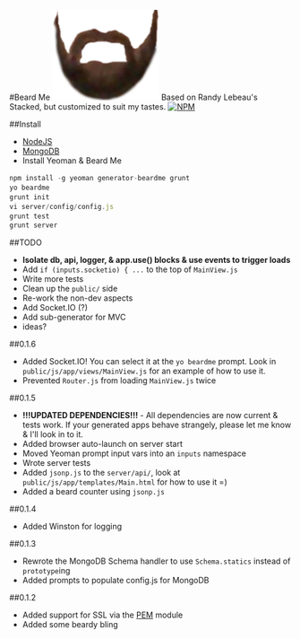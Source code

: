 #Beard Me ![beard](https://raw.githubusercontent.com/ben-bradley/generator-beardme/master/app/templates/public/img/beard.png)
Based on Randy Lebeau's Stacked, but customized to suit my tastes.
[![NPM](https://nodei.co/npm/generator-beardme.png)](https://nodei.co/npm/generator-beardme/)

##Install
- [NodeJS](http://nodejs.org/)
- [MongoDB](http://www.mongodb.org/downloads)
- Install Yeoman & Beard Me
```javascript
npm install -g yeoman generator-beardme grunt
yo beardme
grunt init
vi server/config/config.js
grunt test
grunt server
```

##TODO
- **Isolate db, api, logger, & app.use() blocks & use events to trigger loads**
- Add `if (inputs.socketio) { ...` to the top of `MainView.js`
- Write more tests
- Clean up the `public/` side
- Re-work the non-dev aspects
- Add Socket.IO (?)
- Add sub-generator for MVC
- ideas?

##0.1.6
- Added Socket.IO! You can select it at the `yo beardme` prompt.  Look in `public/js/app/views/MainView.js` for an example of how to use it.
- Prevented `Router.js` from loading `MainView.js` twice

##0.1.5
- **!!!UPDATED DEPENDENCIES!!!** - All dependencies are now current & tests work.  If your generated apps behave strangely, please let me know & I'll look in to it.
- Added browser auto-launch on server start
- Moved Yeoman prompt input vars into an `inputs` namespace
- Wrote server tests
- Added `jsonp.js` to the `server/api/`, look at `public/js/app/templates/Main.html` for how to use it =)
- Added a beard counter using `jsonp.js`

##0.1.4
- Added Winston for logging

##0.1.3
- Rewrote the MongoDB Schema handler to use `Schema.statics` instead of `prototype`ing
- Added prompts to populate config.js for MongoDB

##0.1.2
- Added support for SSL via the [PEM](http://npmjs.org/package/pem) module
- Added some beardy bling
